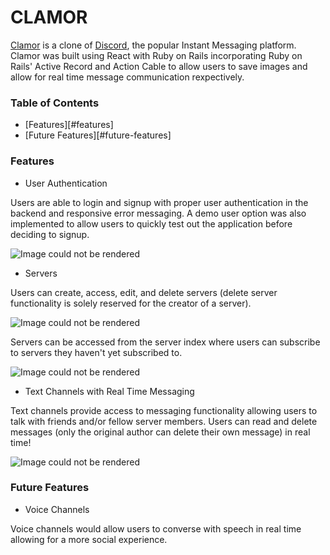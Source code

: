 # CLAMOR

[Clamor](https://vincent-ahn-clamor.herokuapp.com/) is a clone of [Discord](https://discord.com/), the popular Instant Messaging platform. Clamor was built using React with Ruby on Rails incorporating Ruby on Rails' Active Record and Action Cable to allow users to save images and allow for real time message communication rexpectively.

### Table of Contents
* [Features][#features]
* [Future Features][#future-features]

### Features

* User Authentication

Users are able to login and signup with proper user authentication in the backend and responsive error messaging. A demo user option was also implemented to allow users to quickly test out the application before deciding to signup.

![Image could not be rendered](https://cdn.discordapp.com/attachments/863876583714455553/865584755143082054/unknown.png "User Authentication Image")

* Servers

Users can create, access, edit, and delete servers (delete server functionality is solely reserved for the creator of a server).

![Image could not be rendered](https://cdn.discordapp.com/attachments/863876583714455553/865587302654803979/unknown.png "Server Create Functionality")

Servers can be accessed from the server index where users can subscribe to servers they haven't yet subscribed to.

![Image could not be rendered](https://cdn.discordapp.com/attachments/863876583714455553/865586916065542194/unknown.png "Server Subscribe Functionality")

* Text Channels with Real Time Messaging

Text channels provide access to messaging functionality allowing users to talk with friends and/or fellow server members. Users can read and delete messages (only the original author can delete their own message) in real time!

![Image could not be rendered](https://cdn.discordapp.com/attachments/863876583714455553/865587715503816734/unknown.png "Server Subscribe Functionality")

### Future Features

* Voice Channels

Voice channels would allow users to converse with speech in real time allowing for a more social experience.